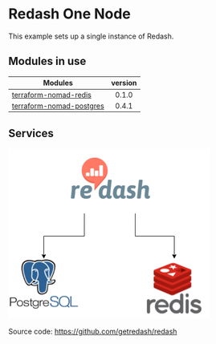 # Redash One Node

This example sets up a single instance of Redash.

## Modules in use
| Modules       | version       |
| ------------- |:-------------:|
| [terraform-nomad-redis](https://github.com/skatteetaten/terraform-nomad-redis) | 0.1.0 |
| [terraform-nomad-postgres](https://github.com/skatteetaten/terraform-nomad-postgres) | 0.4.1 |

## Services
![img](../resources/images/redash_one_node.png)

Source code: https://github.com/getredash/redash